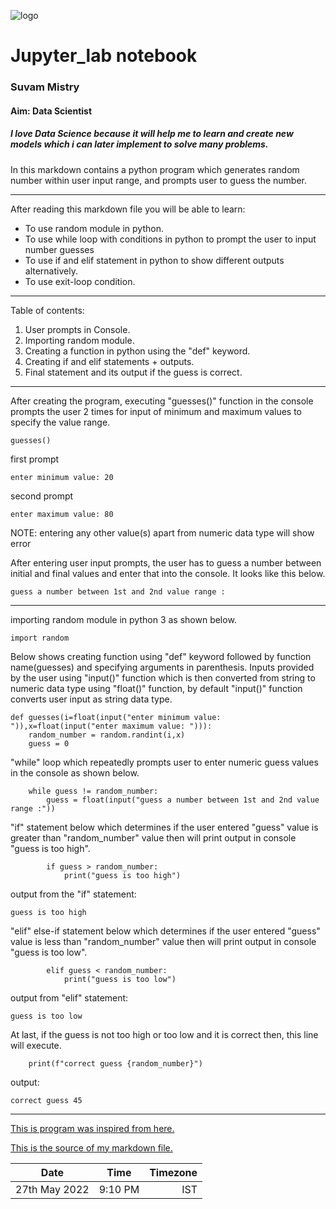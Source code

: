 ![logo](https://encrypted-tbn0.gstatic.com/images?q=tbn:ANd9GcS_4f4ULs1QOS0lLcW1q4PNplieIrON0VFuqA&usqp=CAU)
# Jupyter_lab notebook
### __Suvam Mistry__
#### Aim: Data Scientist
##### _I love Data Science because it will help me to learn and create new models which i can later implement to solve many problems._



In this markdown contains a python program which generates random number within user input range, and prompts user to guess the number.

---
After reading this markdown file you will be able to learn:

* To use random module in python.
* To use while loop with conditions in python to prompt the user to input number guesses
* To use if and elif statement in python to show different outputs alternatively.
* To use exit-loop condition.
 
---
Table of contents:
1. User prompts in Console.
2. Importing random module.
3. Creating a function in python using the "def" keyword.
4. Creating if and elif statements + outputs.
5. Final statement and its output if the guess is correct.
---


After creating the program, executing "guesses()" function in the console prompts the user 2 times for input of minimum and maximum values to specify the value range.
```
guesses()
```
first prompt
```
enter minimum value: 20
```
second prompt
```
enter maximum value: 80
```
NOTE: entering any other value(s) apart from numeric data type will show error


After entering user input prompts, the user has to guess a number between initial and final values and enter that into the console. It looks like this below.
```
guess a number between 1st and 2nd value range :
```
____________________________________________________________

importing random module in python 3 as shown below.
```
import random
```
Below shows creating function using "def" keyword followed by function name(guesses) and specifying arguments in parenthesis. Inputs provided by the user using "input()" function which is then converted from string to numeric data type using "float()" function, by default "input()" function converts user input as string data type.
```
def guesses(i=float(input("enter minimum value: ")),x=float(input("enter maximum value: "))):
    random_number = random.randint(i,x)
    guess = 0
```

"while" loop which repeatedly prompts user to enter numeric guess values in the console as shown below.
```
    while guess != random_number:
        guess = float(input("guess a number between 1st and 2nd value range :"))
```

"if" statement below which determines if the user entered "guess" value is greater than "random_number" value then will print output in console "guess is too high".
```
        if guess > random_number:
            print("guess is too high")
```
output from the "if" statement:
```
guess is too high
```

"elif" else-if statement below which determines if the user entered "guess" value is less than "random_number" value then will print output in console "guess is too low".
```
        elif guess < random_number:
            print("guess is too low")
```
output from "elif" statement:
```
guess is too low
```

At last, if the guess is not too high or too low and it is correct then, this line will execute.
```
    print(f"correct guess {random_number}")
```
output:
```
correct guess 45
```
__________________________________________________________________________
[This is program was inspired from here.](https://youtu.be/8ext9G7xspg)

[This is the source of my markdown file.](https://jupyter.org/try-jupyter/lab?path=notebooks%2Funtitled1.md)

| Date          |Time     |Timezone|
|---------------|:-------:|-------:|
| 27th May 2022 | 9:10 PM | IST    |

